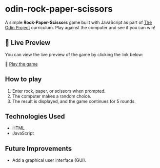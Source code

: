 # odin-rock-paper-scissors

A simple **Rock-Paper-Scissors** game built with JavaScript as part of [The Odin Project](https://www.theodinproject.com/dashboard) curriculum. Play against the computer and see if you can win!

## 🚀 Live Preview

You can view the live preview of the game by clicking the link below:

🔗 [Play the game](https://issakass.github.io/odin-rock-paper-scissors/)

## How to play

1. Enter rock, paper, or scissors when prompted.
2. The computer makes a random choice.
3. The result is displayed, and the game continues for 5 rounds.

## Technologies Used

- HTML
- JavaScript

## Future Improvements

- Add a graphical user interface (GUI).

